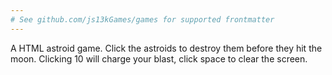 ```yaml
---
# See github.com/js13kGames/games for supported frontmatter
---
```

A HTML astroid game.
Click the astroids to destroy them before they hit the moon.
Clicking 10 will charge your blast, click space to clear the screen.
